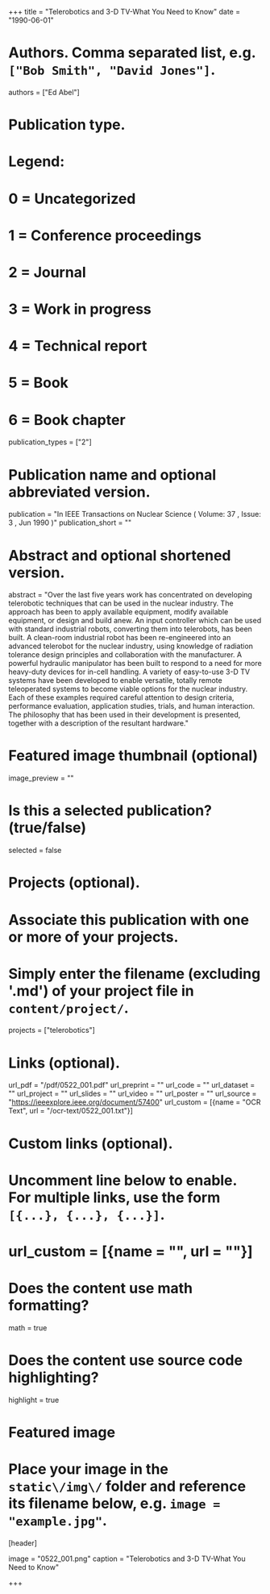 +++
title = "Telerobotics and 3-D TV-What You Need to Know" 
date = "1990-06-01"

# Authors. Comma separated list, e.g. `["Bob Smith", "David Jones"]`.
authors = ["Ed Abel"]

# Publication type.
# Legend:
# 0 = Uncategorized
# 1 = Conference proceedings
# 2 = Journal
# 3 = Work in progress
# 4 = Technical report
# 5 = Book
# 6 = Book chapter
publication_types = ["2"]

# Publication name and optional abbreviated version.
publication = "In IEEE Transactions on Nuclear Science ( Volume: 37 , Issue: 3 , Jun 1990 )"
publication_short = ""

# Abstract and optional shortened version.
abstract = "Over the last five years work has concentrated on developing telerobotic techniques that can be used in the nuclear industry. The approach has been to apply available equipment, modify available equipment, or design and build anew. An input controller which can be used with standard industrial robots, converting them into telerobots, has been built. A clean-room industrial robot has been re-engineered into an advanced telerobot for the nuclear industry, using knowledge of radiation tolerance design principles and collaboration with the manufacturer. A powerful hydraulic manipulator has been built to respond to a need for more heavy-duty devices for in-cell handling. A variety of easy-to-use 3-D TV systems have been developed to enable versatile, totally remote teleoperated systems to become viable options for the nuclear industry. Each of these examples required careful attention to design criteria, performance evaluation, application studies, trials, and human interaction. The philosophy that has been used in their development is presented, together with a description of the resultant hardware."

# Featured image thumbnail (optional)
image_preview = ""

# Is this a selected publication? (true/false)
selected = false

# Projects (optional).
#   Associate this publication with one or more of your projects.
#   Simply enter the filename (excluding '.md') of your project file in `content/project/`.
projects = ["telerobotics"]

# Links \(optional\).

url_pdf = "/pdf/0522_001.pdf"
url_preprint = ""
url_code = ""
url_dataset = ""
url_project = ""
url_slides = ""
url_video = ""
url_poster = ""
url_source = "https://ieeexplore.ieee.org/document/57400"
url_custom = [{name = "OCR Text", url = "/ocr-text/0522_001.txt"}] 

# Custom links (optional).
#   Uncomment line below to enable. For multiple links, use the form `[{...}, {...}, {...}]`.
# url_custom = [{name = "", url = ""}]

# Does the content use math formatting?
math = true

# Does the content use source code highlighting?
highlight = true

# Featured image
# Place your image in the `static\/img\/` folder and reference its filename below, e.g. `image = "example.jpg"`.
[header]

image = "0522_001.png"
caption = "Telerobotics and 3-D TV-What You Need to Know"

+++
